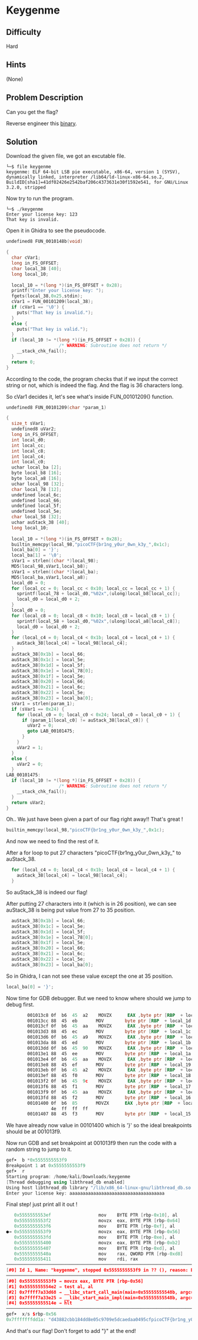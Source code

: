 # Keygenme
## Difficulty
Hard
## Hints
(None)
## Problem Description
Can you get the flag?

Reverse engineer this [binary](https://artifacts.picoctf.net/c/53/keygenme). 
## Solution 
Download the given file, we got an excutable file. 
```
└─$ file keygenme
keygenme: ELF 64-bit LSB pie executable, x86-64, version 1 (SYSV), dynamically linked, interpreter /lib64/ld-linux-x86-64.so.2, BuildID[sha1]=41df02426e2542baf206c4373631e30f1592e541, for GNU/Linux 3.2.0, stripped
```
Now try to run the program. 
```
└─$ ./keygenme
Enter your license key: 123
That key is invalid.
```
Open it in Ghidra to see the pseudocode.
```C
undefined8 FUN_0010148b(void)

{
  char cVar1;
  long in_FS_OFFSET;
  char local_38 [40];
  long local_10;
  
  local_10 = *(long *)(in_FS_OFFSET + 0x28);
  printf("Enter your license key: ");
  fgets(local_38,0x25,stdin);
  cVar1 = FUN_00101209(local_38);
  if (cVar1 == '\0') {
    puts("That key is invalid.");
  }
  else {
    puts("That key is valid.");
  }
  if (local_10 != *(long *)(in_FS_OFFSET + 0x28)) {
                    /* WARNING: Subroutine does not return */
    __stack_chk_fail();
  }
  return 0;
}
```
According to the code, the program checks that if we input the correct string or not, which is indeed the flag. 
And the flag is 36 characters long. 

So cVar1 decides it, let's see what's inside FUN_00101209() function.
```C
undefined8 FUN_00101209(char *param_1)

{
  size_t sVar1;
  undefined8 uVar2;
  long in_FS_OFFSET;
  int local_d0;
  int local_cc;
  int local_c8;
  int local_c4;
  int local_c0;
  uchar local_ba [2];
  byte local_b8 [16];
  byte local_a8 [16];
  uchar local_98 [32];
  char local_78 [12];
  undefined local_6c;
  undefined local_66;
  undefined local_5f;
  undefined local_5e;
  char local_58 [32];
  uchar auStack_38 [40];
  long local_10;
  
  local_10 = *(long *)(in_FS_OFFSET + 0x28);
  builtin_memcpy(local_98,"picoCTF{br1ng_y0ur_0wn_k3y_",0x1c);
  local_ba[0] = '}';
  local_ba[1] = '\0';
  sVar1 = strlen((char *)local_98);
  MD5(local_98,sVar1,local_b8);
  sVar1 = strlen((char *)local_ba);
  MD5(local_ba,sVar1,local_a8);
  local_d0 = 0;
  for (local_cc = 0; local_cc < 0x10; local_cc = local_cc + 1) {
    sprintf(local_78 + local_d0,"%02x",(ulong)local_b8[local_cc]);
    local_d0 = local_d0 + 2;
  }
  local_d0 = 0;
  for (local_c8 = 0; local_c8 < 0x10; local_c8 = local_c8 + 1) {
    sprintf(local_58 + local_d0,"%02x",(ulong)local_a8[local_c8]);
    local_d0 = local_d0 + 2;
  }
  for (local_c4 = 0; local_c4 < 0x1b; local_c4 = local_c4 + 1) {
    auStack_38[local_c4] = local_98[local_c4];
  }
  auStack_38[0x1b] = local_66;
  auStack_38[0x1c] = local_5e;
  auStack_38[0x1d] = local_5f;
  auStack_38[0x1e] = local_78[0];
  auStack_38[0x1f] = local_5e;
  auStack_38[0x20] = local_66;
  auStack_38[0x21] = local_6c;
  auStack_38[0x22] = local_5e;
  auStack_38[0x23] = local_ba[0];
  sVar1 = strlen(param_1);
  if (sVar1 == 0x24) {
    for (local_c0 = 0; local_c0 < 0x24; local_c0 = local_c0 + 1) {
      if (param_1[local_c0] != auStack_38[local_c0]) {
        uVar2 = 0;
        goto LAB_00101475;
      }
    }
    uVar2 = 1;
  }
  else {
    uVar2 = 0;
  }
LAB_00101475:
  if (local_10 != *(long *)(in_FS_OFFSET + 0x28)) {
                    /* WARNING: Subroutine does not return */
    __stack_chk_fail();
  }
  return uVar2;
}
```
Oh.. We just have been given a part of our flag right away!! That's great !
```C
builtin_memcpy(local_98,"picoCTF{br1ng_y0ur_0wn_k3y_",0x1c);
```
And now we need to find the rest of it.

After a for loop to put 27 characters "picoCTF{br1ng_y0ur_0wn_k3y_" to auStack_38.
```C
  for (local_c4 = 0; local_c4 < 0x1b; local_c4 = local_c4 + 1) {
    auStack_38[local_c4] = local_98[local_c4];
  }
```
So auStack_38 is indeed our flag!

After putting 27 characters into it (which is in 26 position), we can see auStack_38 is being put value from 27 to 35 position.
```C
  auStack_38[0x1b] = local_66;
  auStack_38[0x1c] = local_5e;
  auStack_38[0x1d] = local_5f;
  auStack_38[0x1e] = local_78[0];
  auStack_38[0x1f] = local_5e;
  auStack_38[0x20] = local_66;
  auStack_38[0x21] = local_6c;
  auStack_38[0x22] = local_5e;
  auStack_38[0x23] = local_ba[0];
```
So in Ghidra, I can not see these value except the one at 35 position.
```C
local_ba[0] = '}';
```
Now time for GDB debugger.
But we need to know where should we jump to debug first. 
```asm
        001013c8 0f  b6  45  a2    MOVZX      EAX ,byte ptr [RBP  + local_66 ]
        001013cc 88  45  eb       MOV        byte ptr [RBP  + local_1d ],AL
        001013cf 0f  b6  45  aa    MOVZX      EAX ,byte ptr [RBP  + local_5e ]
        001013d3 88  45  ec       MOV        byte ptr [RBP  + local_1c ],AL
        001013d6 0f  b6  45  a9    MOVZX      EAX ,byte ptr [RBP  + local_5f ]
        001013da 88  45  ed       MOV        byte ptr [RBP  + local_1b ],AL
        001013dd 0f  b6  45  90    MOVZX      EAX ,byte ptr [RBP  + local_78 ]
        001013e1 88  45  ee       MOV        byte ptr [RBP  + local_1a ],AL
        001013e4 0f  b6  45  aa    MOVZX      EAX ,byte ptr [RBP  + local_5e ]
        001013e8 88  45  ef       MOV        byte ptr [RBP  + local_19 ],AL
        001013eb 0f  b6  45  a2    MOVZX      EAX ,byte ptr [RBP  + local_66 ]
        001013ef 88  45  f0       MOV        byte ptr [RBP  + local_18 ],AL
        001013f2 0f  b6  45  9c    MOVZX      EAX ,byte ptr [RBP  + local_6c ]
        001013f6 88  45  f1       MOV        byte ptr [RBP  + local_17 ],AL
        001013f9 0f  b6  45  aa    MOVZX      EAX ,byte ptr [RBP  + local_5e ]
        001013fd 88  45  f2       MOV        byte ptr [RBP  + local_16 ],AL
        00101400 0f  b6  85       MOVZX      EAX ,byte ptr [RBP  + local_ba ]
                 4e  ff  ff  ff
        00101407 88  45  f3       MOV        byte ptr [RBP  + local_15 ],AL
```
We have already now value in 00101400 which is '}' so the ideal breakpoints should be at 001013f9. 

Now run GDB and set breakpoint at 001013f9 then run the code with a random string to jump to it. 
```C++
gef➤  b *0x5555555553f9
Breakpoint 1 at 0x5555555553f9
gef➤  r
Starting program: /home/kali/Downloads/keygenme 
[Thread debugging using libthread_db enabled]
Using host libthread_db library "/lib/x86_64-linux-gnu/libthread_db.so.1".
Enter your license key: aaaaaaaaaaaaaaaaaaaaaaaaaaaaaaaaaaaa
```
Final step! just print all it out !
```C++
   0x5555555553ef                  mov    BYTE PTR [rbp-0x10], al
   0x5555555553f2                  movzx  eax, BYTE PTR [rbp-0x64]
   0x5555555553f6                  mov    BYTE PTR [rbp-0xf], al
●→ 0x5555555553f9                  movzx  eax, BYTE PTR [rbp-0x56]
   0x5555555553fd                  mov    BYTE PTR [rbp-0xe], al
   0x555555555400                  movzx  eax, BYTE PTR [rbp-0xb2]
   0x555555555407                  mov    BYTE PTR [rbp-0xd], al
   0x55555555540a                  mov    rax, QWORD PTR [rbp-0xd8]
   0x555555555411                  mov    rdi, rax
──────────────────────────────────────────────────────────────────────────────────────────────────── threads ────
[#0] Id 1, Name: "keygenme", stopped 0x5555555553f9 in ?? (), reason: BREAKPOINT
────────────────────────────────────────────────────────────────────────────────────────────────────── trace ────
[#0] 0x5555555553f9 → movzx eax, BYTE PTR [rbp-0x56]
[#1] 0x5555555554e2 → test al, al
[#2] 0x7ffff7a33d68 → __libc_start_call_main(main=0x55555555548b, argc=0x1, argv=0x7fffffffded8)
[#3] 0x7ffff7a33e25 → __libc_start_main_impl(main=0x55555555548b, argc=0x1, argv=0x7fffffffded8, init=<optimized out>, fini=<optimized out>, rtld_fini=<optimized out>, stack_end=0x7fffffffdec8)
[#4] 0x55555555514e → hlt 
─────────────────────────────────────────────────────────────────────────────────────────────────────────────────
gef➤  x/s $rbp-0x56
0x7fffffffdd1a: "d43882cbb184dd8e05c9709e5dcaedaa0495cfpicoCTF{br1ng_y0ur_0wn_k3y_..redacted..0\377\377\377\177"
```
And that's our flag! Don't forget to add "}" at the end! 

